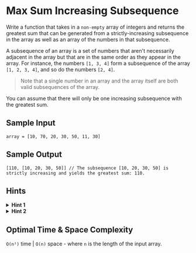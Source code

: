 # Max Sum Increasing Subsequence

Write a function that takes in a `non-empty` array of integers and returns the greatest sum that can be generated from a strictly-increasing subsequence in the array as well as an array of the numbers in that subsequence.

A subsequence of an array is a set of numbers that aren't necessarily adjacent in the array but that are in the same order as they appear in the array. For instance, the numbers `[1, 3, 4]` form a subsequence of the array `[1, 2, 3, 4]`, and so do the numbers `[2, 4]`.

> Note that a single number in an array and the array itself are both valid subsequences of the array.

You can assume that there will only be one increasing subsequence with the greatest sum.

## Sample Input

```plaintext
array = [10, 70, 20, 30, 50, 11, 30]
```

## Sample Output

```plaintext
[110, [10, 20, 30, 50]] // The subsequence [10, 20, 30, 50] is strictly increasing and yields the greatest sum: 110.
```

## Hints

<details>
<summary><b>Hint 1</b></summary>

Try building an array of the same length as the input array. At each index in this new array, store the maximum sum that can be generated from an increasing subsequence ending with the number found at that index in the input array.

</details>

<details>
<summary><b>Hint 2</b></summary>

Can you efficiently keep track of potential sequences in another array? Instead of storing entire sequences, try storing the indices of previous numbers. For example, at `index 3` in this other array, store the index of the before-last number in the max-sum increasing subsequence ending with the number at `index 3`.

</details>

## Optimal Time & Space Complexity

`O(n²)` time | `O(n)` space - where `n` is the length of the input array.
